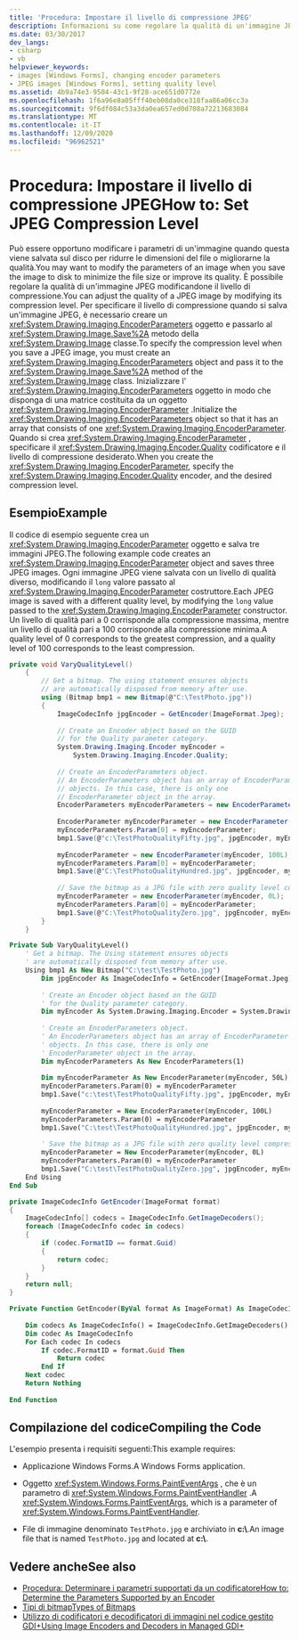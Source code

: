 ```yaml
---
title: 'Procedura: Impostare il livello di compressione JPEG'
description: Informazioni su come regolare la qualità di un'immagine JPEG modificando il livello di compressione in Windows Forms.
ms.date: 03/30/2017
dev_langs:
- csharp
- vb
helpviewer_keywords:
- images [Windows Forms], changing encoder parameters
- JPEG images [Windows Forms], setting quality level
ms.assetid: 4b9a74e3-9504-43c1-9f28-ace651d0772e
ms.openlocfilehash: 1f6a96e8a05fff40eb08da0ce318faa86a06cc3a
ms.sourcegitcommit: 9f6df084c53a3da0ea657ed0d708a72213683084
ms.translationtype: MT
ms.contentlocale: it-IT
ms.lasthandoff: 12/09/2020
ms.locfileid: "96962521"
---
```

# <a name="how-to-set-jpeg-compression-level"></a><span data-ttu-id="32a84-103">Procedura: Impostare il livello di compressione JPEG</span><span class="sxs-lookup"><span data-stu-id="32a84-103">How to: Set JPEG Compression Level</span></span>
<span data-ttu-id="32a84-104">Può essere opportuno modificare i parametri di un'immagine quando questa viene salvata sul disco per ridurre le dimensioni del file o migliorarne la qualità.</span><span class="sxs-lookup"><span data-stu-id="32a84-104">You may want to modify the parameters of an image when you save the image to disk to minimize the file size or improve its quality.</span></span> <span data-ttu-id="32a84-105">È possibile regolare la qualità di un'immagine JPEG modificandone il livello di compressione.</span><span class="sxs-lookup"><span data-stu-id="32a84-105">You can adjust the quality of a JPEG image by modifying its compression level.</span></span> <span data-ttu-id="32a84-106">Per specificare il livello di compressione quando si salva un'immagine JPEG, è necessario creare un <xref:System.Drawing.Imaging.EncoderParameters> oggetto e passarlo al <xref:System.Drawing.Image.Save%2A> metodo della <xref:System.Drawing.Image> classe.</span><span class="sxs-lookup"><span data-stu-id="32a84-106">To specify the compression level when you save a JPEG image, you must create an <xref:System.Drawing.Imaging.EncoderParameters> object and pass it to the <xref:System.Drawing.Image.Save%2A> method of the <xref:System.Drawing.Image> class.</span></span> <span data-ttu-id="32a84-107">Inizializzare l' <xref:System.Drawing.Imaging.EncoderParameters> oggetto in modo che disponga di una matrice costituita da un oggetto <xref:System.Drawing.Imaging.EncoderParameter> .</span><span class="sxs-lookup"><span data-stu-id="32a84-107">Initialize the <xref:System.Drawing.Imaging.EncoderParameters> object so that it has an array that consists of one <xref:System.Drawing.Imaging.EncoderParameter>.</span></span> <span data-ttu-id="32a84-108">Quando si crea <xref:System.Drawing.Imaging.EncoderParameter> , specificare il <xref:System.Drawing.Imaging.Encoder.Quality> codificatore e il livello di compressione desiderato.</span><span class="sxs-lookup"><span data-stu-id="32a84-108">When you create the <xref:System.Drawing.Imaging.EncoderParameter>, specify the <xref:System.Drawing.Imaging.Encoder.Quality> encoder, and the desired compression level.</span></span>  
  
## <a name="example"></a><span data-ttu-id="32a84-109">Esempio</span><span class="sxs-lookup"><span data-stu-id="32a84-109">Example</span></span>  
 <span data-ttu-id="32a84-110">Il codice di esempio seguente crea un <xref:System.Drawing.Imaging.EncoderParameter> oggetto e salva tre immagini JPEG.</span><span class="sxs-lookup"><span data-stu-id="32a84-110">The following example code creates an <xref:System.Drawing.Imaging.EncoderParameter> object and saves three JPEG images.</span></span> <span data-ttu-id="32a84-111">Ogni immagine JPEG viene salvata con un livello di qualità diverso, modificando il `long` valore passato al <xref:System.Drawing.Imaging.EncoderParameter> costruttore.</span><span class="sxs-lookup"><span data-stu-id="32a84-111">Each JPEG image is saved with a different quality level, by modifying the `long` value passed to the <xref:System.Drawing.Imaging.EncoderParameter> constructor.</span></span> <span data-ttu-id="32a84-112">Un livello di qualità pari a 0 corrisponde alla compressione massima, mentre un livello di qualità pari a 100 corrisponde alla compressione minima.</span><span class="sxs-lookup"><span data-stu-id="32a84-112">A quality level of 0 corresponds to the greatest compression, and a quality level of 100 corresponds to the least compression.</span></span>  
  
```csharp  
private void VaryQualityLevel()  
    {  
        // Get a bitmap. The using statement ensures objects  
        // are automatically disposed from memory after use.  
        using (Bitmap bmp1 = new Bitmap(@"C:\TestPhoto.jpg"))  
        {  
            ImageCodecInfo jpgEncoder = GetEncoder(ImageFormat.Jpeg);  
  
            // Create an Encoder object based on the GUID  
            // for the Quality parameter category.  
            System.Drawing.Imaging.Encoder myEncoder =  
                System.Drawing.Imaging.Encoder.Quality;  
  
            // Create an EncoderParameters object.  
            // An EncoderParameters object has an array of EncoderParameter  
            // objects. In this case, there is only one  
            // EncoderParameter object in the array.  
            EncoderParameters myEncoderParameters = new EncoderParameters(1);  
  
            EncoderParameter myEncoderParameter = new EncoderParameter(myEncoder, 50L);  
            myEncoderParameters.Param[0] = myEncoderParameter;  
            bmp1.Save(@"c:\TestPhotoQualityFifty.jpg", jpgEncoder, myEncoderParameters);  
  
            myEncoderParameter = new EncoderParameter(myEncoder, 100L);  
            myEncoderParameters.Param[0] = myEncoderParameter;  
            bmp1.Save(@"C:\TestPhotoQualityHundred.jpg", jpgEncoder, myEncoderParameters);  
  
            // Save the bitmap as a JPG file with zero quality level compression.  
            myEncoderParameter = new EncoderParameter(myEncoder, 0L);  
            myEncoderParameters.Param[0] = myEncoderParameter;  
            bmp1.Save(@"C:\TestPhotoQualityZero.jpg", jpgEncoder, myEncoderParameters);  
        }  
    }  
```  
  
```vb  
Private Sub VaryQualityLevel()  
    ' Get a bitmap. The Using statement ensures objects  
    ' are automatically disposed from memory after use.  
    Using bmp1 As New Bitmap("C:\test\TestPhoto.jpg")  
        Dim jpgEncoder As ImageCodecInfo = GetEncoder(ImageFormat.Jpeg)  
  
        ' Create an Encoder object based on the GUID  
        ' for the Quality parameter category.  
        Dim myEncoder As System.Drawing.Imaging.Encoder = System.Drawing.Imaging.Encoder.Quality  
  
        ' Create an EncoderParameters object.  
        ' An EncoderParameters object has an array of EncoderParameter  
        ' objects. In this case, there is only one  
        ' EncoderParameter object in the array.  
        Dim myEncoderParameters As New EncoderParameters(1)  
  
        Dim myEncoderParameter As New EncoderParameter(myEncoder, 50L)  
        myEncoderParameters.Param(0) = myEncoderParameter  
        bmp1.Save("c:\test\TestPhotoQualityFifty.jpg", jpgEncoder, myEncoderParameters)  
  
        myEncoderParameter = New EncoderParameter(myEncoder, 100L)  
        myEncoderParameters.Param(0) = myEncoderParameter  
        bmp1.Save("C:\test\TestPhotoQualityHundred.jpg", jpgEncoder, myEncoderParameters)  
  
        ' Save the bitmap as a JPG file with zero quality level compression.  
        myEncoderParameter = New EncoderParameter(myEncoder, 0L)  
        myEncoderParameters.Param(0) = myEncoderParameter  
        bmp1.Save("C:\test\TestPhotoQualityZero.jpg", jpgEncoder, myEncoderParameters)  
    End Using  
End Sub  
```  
  
```csharp  
private ImageCodecInfo GetEncoder(ImageFormat format)  
{  
    ImageCodecInfo[] codecs = ImageCodecInfo.GetImageDecoders();  
    foreach (ImageCodecInfo codec in codecs)  
    {  
        if (codec.FormatID == format.Guid)  
        {  
            return codec;  
        }  
    }  
    return null;  
}  
```  
  
```vb  
Private Function GetEncoder(ByVal format As ImageFormat) As ImageCodecInfo  
  
    Dim codecs As ImageCodecInfo() = ImageCodecInfo.GetImageDecoders()  
    Dim codec As ImageCodecInfo  
    For Each codec In codecs  
        If codec.FormatID = format.Guid Then  
            Return codec  
        End If  
    Next codec  
    Return Nothing  
  
End Function  
```  
  
## <a name="compiling-the-code"></a><span data-ttu-id="32a84-113">Compilazione del codice</span><span class="sxs-lookup"><span data-stu-id="32a84-113">Compiling the Code</span></span>  
 <span data-ttu-id="32a84-114">L'esempio presenta i requisiti seguenti:</span><span class="sxs-lookup"><span data-stu-id="32a84-114">This example requires:</span></span>  
  
- <span data-ttu-id="32a84-115">Applicazione Windows Forms.</span><span class="sxs-lookup"><span data-stu-id="32a84-115">A Windows Forms application.</span></span>  
  
- <span data-ttu-id="32a84-116">Oggetto <xref:System.Windows.Forms.PaintEventArgs> , che è un parametro di <xref:System.Windows.Forms.PaintEventHandler> .</span><span class="sxs-lookup"><span data-stu-id="32a84-116">A <xref:System.Windows.Forms.PaintEventArgs>, which is a parameter of <xref:System.Windows.Forms.PaintEventHandler>.</span></span>  
  
- <span data-ttu-id="32a84-117">File di immagine denominato `TestPhoto.jpg` e archiviato in **c:\\**.</span><span class="sxs-lookup"><span data-stu-id="32a84-117">An image file that is named `TestPhoto.jpg` and located at **c:\\**.</span></span>  
  
## <a name="see-also"></a><span data-ttu-id="32a84-118">Vedere anche</span><span class="sxs-lookup"><span data-stu-id="32a84-118">See also</span></span>

- [<span data-ttu-id="32a84-119">Procedura: Determinare i parametri supportati da un codificatore</span><span class="sxs-lookup"><span data-stu-id="32a84-119">How to: Determine the Parameters Supported by an Encoder</span></span>](how-to-determine-the-parameters-supported-by-an-encoder.md)
- [<span data-ttu-id="32a84-120">Tipi di bitmap</span><span class="sxs-lookup"><span data-stu-id="32a84-120">Types of Bitmaps</span></span>](types-of-bitmaps.md)
- [<span data-ttu-id="32a84-121">Utilizzo di codificatori e decodificatori di immagini nel codice gestito GDI+</span><span class="sxs-lookup"><span data-stu-id="32a84-121">Using Image Encoders and Decoders in Managed GDI+</span></span>](using-image-encoders-and-decoders-in-managed-gdi.md)
